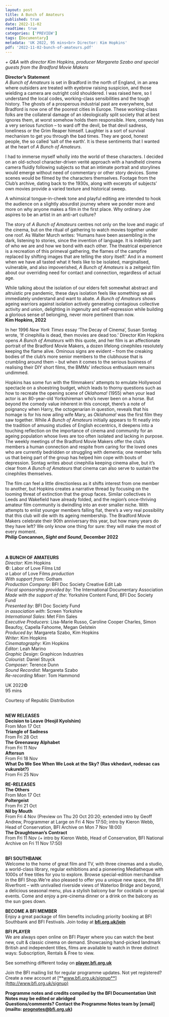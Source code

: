 ```yaml
---
layout: post
title: A Bunch of Amateurs
published: true
date: 2022-11-02
readtime: true
categories: ['PREVIEW']
tags: [Documentary]
metadata: 'UK 2022, 95 mins<br> Director: Kim Hopkins'
pdf: '2022-11-02-bunch-of-amateurs.pdf'
---
```


_+ Q&A with director Kim Hopkins, producer Margareta Szabo and special guests from the Bradford Movie Makers_

**Director’s Statement**  
_A Bunch of Amateurs_ is set in Bradford in the north of England, in an area where outsiders are treated with eyebrow raising suspicion, and those wielding a camera are outright cold shouldered. I was raised here, so I understand the local codes, working-class sensibilities and the tough history. The ghosts of a prosperous industrial past are everywhere, but Bradford is now one of the poorest cities in Europe. These working-class folks are the collateral damage of an ideologically split society that at best ignores them, at worst somehow holds them responsible. Here, comedy has a very serious function – to ward off the devil, be that devil sadness, loneliness or the Grim Reaper himself. Laughter is a sort of survival mechanism to get you through the bad times. They are good, honest people, the so called ‘salt of the earth’. It is these sentiments that I wanted at the heart of _A Bunch of Amateurs_.

I had to immerse myself wholly into the world of these characters. I decided on an old-school character-driven verité approach with a handheld cinema camera fluidly following subjects so that an intimate portrait and storylines would emerge without need of commentary or other story devices. Some scenes would be filmed by the characters themselves. Footage from the Club’s archive, dating back to the 1930s, along with excerpts of subjects’ own movies provide a varied texture and historical sweep.

A whimsical tongue-in-cheek tone and playful editing are intended to hook the audience on a slightly absurdist journey where we ponder more and more on why anyone makes a film in the first place. Why ordinary Joe aspires to be an artist in an anti-art culture?

The story of _A Bunch of Amateurs_ centres not only on the love and magic of the cinema, but on the ritual of gathering to watch movies together under one roof. As Walter Murch writes: ‘Humans have been assembling in the dark, listening to stories, since the invention of language. It is indelibly part of who we are and how we bond with each other. The theatrical experience is a recreation of this primeval gathering, the flames of the campfire replaced by shifting images that are telling the story itself.’ And in a moment when we have all tasted what it feels like to be isolated, marginalised, vulnerable, and also impoverished, _A Bunch of Amateurs_ is a zeitgeist film about our overriding need for contact and connection, regardless of actual age.

While talking about the isolation of our elders felt somewhat abstract and altruistic pre pandemic, these days isolation feels like something we all immediately understand and want to abate. _A Bunch of Amateurs_ shows ageing warriors against isolation actively generating contagious collective activity and union, delighting in ingenuity and self-expression while building a glorious sense of belonging, never more pertinent than now.  
**Kim Hopkins, 2022**

In her 1996 _New York Times_ essay ‘The Decay of Cinema’, Susan Sontag wrote, ‘If cinephilia is dead, then movies are dead too.’ Director Kim Hopkins opens _A Bunch of Amateurs_ with this quote, and her film is an affectionate portrait of the Bradford Movie Makers, a dozen lifelong cinephiles resolutely keeping the flame alive. Ominous signs are evident – from the creaking bodies of the club’s more senior members to the clubhouse that is crumbling around them – but when it comes to the serious business of realising their DIY short films, the BMMs’ infectious enthusiasm remains undimmed.

Hopkins has some fun with the filmmakers’ attempts to emulate Hollywood spectacle on a shoestring budget, which leads to thorny questions such as how to recreate the opening scene of _Oklahoma!_ (1955) when your lead actor is an 80-year-old Yorkshireman who’s never been on a horse. But beyond the comedy value inherent in this concept, there’s a note of poignancy when Harry, the octogenarian in question, reveals that his homage is for his now ailing wife Mary, as _Oklahoma!_ was the first film they saw together. While _A Bunch of Amateurs_ initially appears to fit neatly into the tradition of amusing studies of English eccentrics, it deepens into a touching reflection on the importance of cinema and community for an ageing population whose lives are too often isolated and lacking in purpose. The weekly meetings of the Bradford Movie Makers offer the club’s members a human connection and respite from caring for the loved ones who are currently bedridden or struggling with dementia; one member tells us that being part of the group has helped him cope with bouts of depression. Sontag writes about cinephilia keeping cinema alive, but it’s clear from _A Bunch of Amateurs_ that cinema can also serve to sustain the cinephiles themselves.

The film can feel a little directionless as it shifts interest from one member to another, but Hopkins creates a narrative thread by focusing on the looming threat of extinction that the group faces. Similar collectives in Leeds and Wakefield have already folded, and the region’s once-thriving amateur film community is dwindling into an ever smaller niche. With attempts to enlist younger members falling flat, there’s a very real possibility that this club will die with its ageing membership. The Bradford Movie Makers celebrate their 90th anniversary this year, but how many years do they have left? We only know one thing for sure: they will make the most of every moment.  
**Philip Concannon, _Sight and Sound_, December 2022**  
<br><br>

**A BUNCH OF AMATEURS**  
_Director_: Kim Hopkins  
©: Labor of Love Films Ltd  
_a_ Labor of Love Films _production_  
_With support from_: Gotham  
_Production Company_:  BFI Doc Society Creative Edit Lab  
_Fiscal sponsorship provided by_:  The International Documentary Association  
_Made with the support of the_:  Yorkshire Content Fund, BFI Doc Society Fund  
_Presented by_: BFI Doc Society Fund  
_in association with_: Screen Yorkshire  
_International Sales_: Met Film Sales  
_Executive Producers_: Lisa-Marie Russo,  Caroline Cooper Charles, Simon Beaufoy,  Capella Fahoome, Megan Gelstein  
_Produced by_: Margareta Szabo, Kim Hopkins  
_Writer_: Kim Hopkins  
_Cinematography_: Kim Hopkins  
_Editor_: Leah Marino  
_Graphic Design_: Graphicon Industries  
_Colourist_: Daniel Stuyck  
_Composer_: Terence Dunn  
_Sound Recordist_: Margareta Szabo  
_Re-recording Mixer_: Tom Hammond

UK 2022©  
95 mins

Courtesy of Republic Distribution
<br><br>

**NEW RELEASES**<br>
**Decision to Leave (Heojil Kyolshim)**<br>
From Mon 17 Oct<br>
**Triangle of Sadness**<br>
From Fri 28 Oct<br>
**The Greenaway Alphabet**<br>
From Fri 11 Nov<br>
**Aftersun**<br>
From Fri 18 Nov<br>
**What Do We See When We Look at the Sky? (Ras vkhedavt, rodesac cas vukurebt?)**<br>
From Fri 25 Nov<br>

**RE-RELEASES**<br>
**The Others**<br>
From Mon 17 Oct<br>
**Poltergeist**<br>
From Fri 21 Oct<br>
**Nil by Mouth**<br>
From Fri 4 Nov (Preview on Thu 20 Oct 20:20; extended intro by Geoff Andrew, Programmer at Large on Fri 4 Nov 17:50; intro by Kieron Webb, Head of Conservation, BFI Archive on Mon 7 Nov 18:00)<br>
**The Draughtsman’s Contract**<br>
From Fri 11 Nov (+ intro by Kieron Webb, Head of Conservation, BFI National Archive on Fri 11 Nov 17:50)<br>
<br>

**BFI SOUTHBANK**  
Welcome to the home of great film and TV, with three cinemas and a studio, a world-class library, regular exhibitions and a pioneering Mediatheque with 1000s of free titles for you to explore. Browse special-edition merchandise in the BFI Shop.We&#39;re also pleased to offer you a unique new space, the BFI Riverfront – with unrivalled riverside views of Waterloo Bridge and beyond, a delicious seasonal menu, plus a stylish balcony bar for cocktails or special events. Come and enjoy a pre-cinema dinner or a drink on the balcony as the sun goes down.  

**BECOME A BFI MEMBER**  
Enjoy a great package of film benefits including priority booking at BFI Southbank and BFI Festivals. Join today at [**bfi.org.uk/join**](http://www.bfi.org.uk/join)  

**BFI PLAYER**  
 We are always open online on BFI Player where you can watch the best new, cult &amp; classic cinema on demand. Showcasing hand-picked landmark British and independent titles, films are available to watch in three distinct ways: Subscription, Rentals &amp; Free to view.  

See something different today on [**player.bfi.org.uk**](https://player.bfi.org.uk)  

Join the BFI mailing list for regular programme updates. Not yet registered? Create a new account at [**www.bfi.org.uk/signup**](http://www.bfi.org.uk/signup)

**Programme notes and credits compiled by the BFI Documentation Unit  
Notes may be edited or abridged  
Questions/comments? Contact the Programme Notes team by [email](mailto: prognotes@bfi.org.uk)**

<!--stackedit_data:
eyJoaXN0b3J5IjpbMTcwMTIwMDYzMF19
-->
